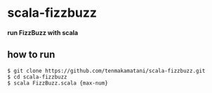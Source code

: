 # scala-fizzbuzz
#### run FizzBuzz with scala
## how to run
```
$ git clone https://github.com/tenmakamatani/scala-fizzbuzz.git
$ cd scala-fizzbuzz
$ scala FizzBuzz.scala {max-num}
```